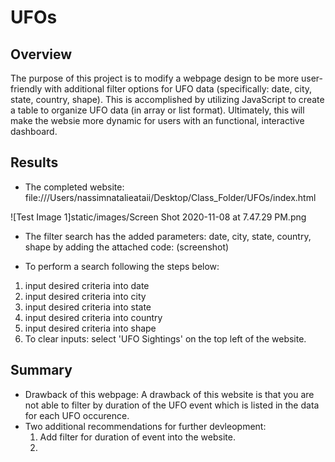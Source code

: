 # UFOs

## Overview

The purpose of this project is to modify a webpage design to be more user-friendly with additional filter options for UFO data (specifically: date, city, state, country, shape). This is accomplished by utilizing JavaScript to create a table to organize UFO data (in array or list format). Ultimately, this will make the websie more dynamic for users with an functional, interactive dashboard. 

## Results
- The completed website: file:///Users/nassimnatalieataii/Desktop/Class_Folder/UFOs/index.html

![Test Image 1]static/images/Screen Shot 2020-11-08 at 7.47.29 PM.png



- The filter search has the added parameters: date, city, state, country, shape by adding the attached code: 
(screenshot)

- To perform a search following the steps below: 
 1. input desired criteria into date
 2. input desired criteria into city
 3. input desired criteria into state
 4. input desired criteria into country
 5. input desired criteria into shape
 6. To clear inputs: select 'UFO Sightings' on the top left of the website.

## Summary

- Drawback of this webpage: A drawback of this website is that you are not able to filter by duration of the UFO event which is listed in the data for each UFO occurence. 
- Two additional recommendations for further devleopment:   
  1. Add filter for duration of event into the website.
  2. 
